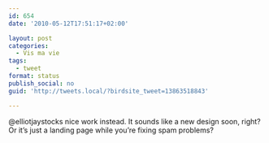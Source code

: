 ```yaml
---
id: 654
date: '2010-05-12T17:51:17+02:00'

layout: post
categories:
  - Vis ma vie
tags:
  - tweet
format: status
publish_social: no
guid: 'http://tweets.local/?birdsite_tweet=13863518843'

---
```


@elliotjaystocks nice work instead. It sounds like a new design soon, right? Or it’s just a landing page while you’re fixing spam problems?